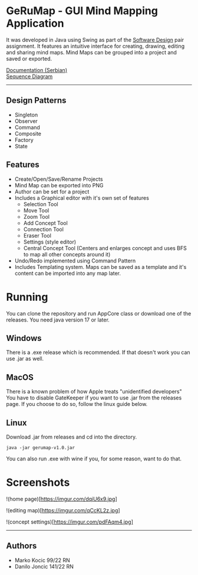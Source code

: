 # GeRuMap - GUI Mind Mapping Application
It was developed in Java using Swing as part of the [Software Design](https://raf.edu.rs/en/subjects/software-design/) pair assignment. It features an intuitive interface for creating, drawing, editing and sharing mind maps. Mind Maps can be grouped into a project and saved or exported.

[Documentation (Serbian)](https://cake-hearing-30b.notion.site/GeRuMap-93e033bfb3b14be0a41cf7dcd5198e69) <br>
[Sequence Diagram](https://cake-hearing-30b.notion.site/Dijagram-Sekvence-1e565fa1a911452186fe98e322fed329)
***

## Design Patterns
* Singleton
* Observer
* Command
* Composite
* Factory
* State

## Features
* Create/Open/Save/Rename Projects
* Mind Map can be exported into PNG
* Author can be set for a project
* Includes a Graphical editor with it's own set of features
    * Selection Tool
    * Move Tool
    * Zoom Tool
    * Add Concept Tool
    * Connection Tool
    * Eraser Tool
    * Settings (style editor)
    * Central Concept Tool
        (Centers and enlarges concept and uses BFS to map all other concepts around it)
* Undo/Redo implemented using Command Pattern
* Includes Templating system. Maps can be saved as a template and it's content can be imported into any map later.

# Running
You can clone the repository and run AppCore class or download one of the releases. You need java version 17 or later.

## Windows
There is a .exe release which is recommended. If that doesn't work you can use .jar as well.
## MacOS
There is a known problem of how Apple treats "unidentified developers" You have to disable GateKeeper if you want to use .jar from the releases page. If you choose to do so, follow the linux guide below.
## Linux
Download .jar from releases and cd into the directory.
```
java -jar gerumap-v1.0.jar
```
You can also run .exe with wine if you, for some reason, want to do that.

# Screenshots
!(home page)[https://imgur.com/dqiU6x9.jpg]

!(editing map)[https://imgur.com/qCcKL2z.jpg]

!(concept settings)[https://imgur.com/pdFAqm4.jpg]


***
## Authors
* Marko Kocic 99/22 RN
* Danilo Joncic 141/22 RN
